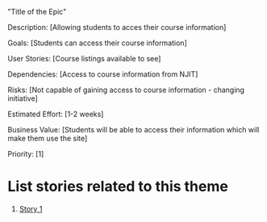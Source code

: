 "Title of the Epic"

Description: [Allowing students to acces their course information]

Goals: [Students can access their course information]

User Stories: [Course listings available to see]

Dependencies: [Access to course information from NJIT]

Risks: [Not capable of gaining access to course information - changing initiative]

Estimated Effort: [1-2 weeks]

Business Value: [Students will be able to access their information which will make them use the site]

Priority: [1]

# List stories related to this theme
1. [Story 1](documentation/templates/theme/initiatives/epics/stories/story_template.md)